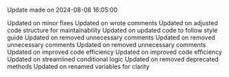 
Update made on 2024-08-08 16:05:00

Updated on minor fixes
Updated on wrote comments
Updated on adjusted code structure for maintainability
Updated on updated code to follow style guide
Updated on removed unnecessary comments
Updated on removed unnecessary comments
Updated on removed unnecessary comments
Updated on improved code efficiency
Updated on improved code efficiency
Updated on streamlined conditional logic
Updated on removed deprecated methods
Updated on renamed variables for clarity